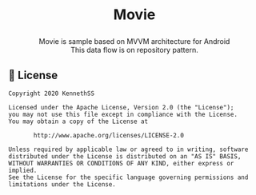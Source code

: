 # <p align="center">Movie</p>

<p align="center">Movie is sample based on MVVM architecture for Android</br>
This data flow is on repository pattern.</p>



## 📝 License

```
Copyright 2020 KennethSS

Licensed under the Apache License, Version 2.0 (the "License");
you may not use this file except in compliance with the License.
You may obtain a copy of the License at

       http://www.apache.org/licenses/LICENSE-2.0

Unless required by applicable law or agreed to in writing, software
distributed under the License is distributed on an "AS IS" BASIS,
WITHOUT WARRANTIES OR CONDITIONS OF ANY KIND, either express or implied.
See the License for the specific language governing permissions and
limitations under the License. 
```
